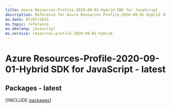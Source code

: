 ```yaml
---
title: Azure Resources-Profile-2020-09-01-Hybrid SDK for JavaScript
description: Reference for Azure Resources-Profile-2020-09-01-Hybrid SDK for JavaScript
ms.date: 07/07/2025
ms.topic: reference
ms.devlang: javascript
ms.service: resources-profile-2020-09-01-hybrid
---
```

# Azure Resources-Profile-2020-09-01-Hybrid SDK for JavaScript - latest
## Packages - latest
[!INCLUDE [packages](resources-profile-2020-09-01-hybrid-index.md)]